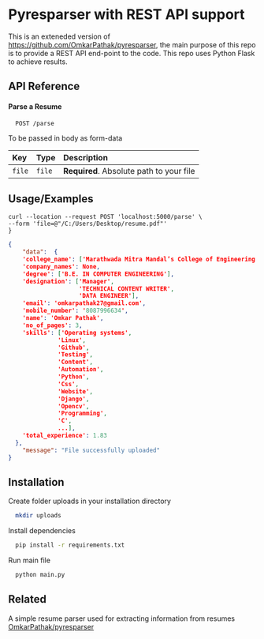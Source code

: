 
# Pyresparser with REST API support

This is an exteneded version of https://github.com/OmkarPathak/pyresparser, the main purpose of this repo is to provide a REST API end-point to the code. This repo uses Python Flask to achieve results.




## API Reference

#### Parse a Resume

```http
  POST /parse
```
To be passed in body as form-data

| Key | Type     | Description                |
| :-------- | :------- | :------------------------- |
| `file` | `file` | **Required**. Absolute path to your file |


## Usage/Examples

```curl
curl --location --request POST 'localhost:5000/parse' \
--form 'file=@"/C:/Users/Desktop/resume.pdf"'
}
```

```json
{
    "data":  {
    'college_name': ['Marathwada Mitra Mandal’s College of Engineering'],
    'company_names': None,
    'degree': ['B.E. IN COMPUTER ENGINEERING'],
    'designation': ['Manager',
                    'TECHNICAL CONTENT WRITER',
                    'DATA ENGINEER'],
    'email': 'omkarpathak27@gmail.com',
    'mobile_number': '8087996634',
    'name': 'Omkar Pathak',
    'no_of_pages': 3,
    'skills': ['Operating systems',
              'Linux',
              'Github',
              'Testing',
              'Content',
              'Automation',
              'Python',
              'Css',
              'Website',
              'Django',
              'Opencv',
              'Programming',
              'C',
              ...],
    'total_experience': 1.83
  },
    "message": "File successfully uploaded"
}
```


## Installation

Create folder uploads in your installation directory
```bash
  mkdir uploads
```
Install dependencies
```bash
  pip install -r requirements.txt
```
Run main file
```bash
  python main.py
```
    

## Related

A simple resume parser used for extracting information from resumes [OmkarPathak/pyresparser](https://github.com/OmkarPathak/pyresparser)

